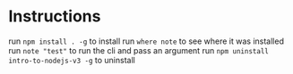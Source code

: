 # Instructions
run `npm install . -g` to install
run `where note` to see where it was installed
run `note "test"` to run the cli and pass an argument
run `npm uninstall intro-to-nodejs-v3 -g` to uninstall